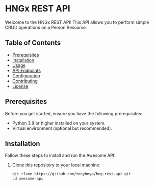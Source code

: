 # HNGx REST API

Welcome to the HNGx REST API! This API allows you to perform simple CRUD operations on a Person Resource.

## Table of Contents

- [Prerequisites](#prerequisites)
- [Installation](#installation)
- [Usage](#usage)
- [API Endpoints](#api-endpoints)
- [Configuration](#configuration)
- [Contributing](#contributing)
- [License](#license)

## Prerequisites

Before you get started, ensure you have the following prerequisites:

- Python 3.8 or higher installed on your system.
- Virtual environment (optional but recommended).

## Installation

Follow these steps to install and run the Awesome API:

1. Clone this repository to your local machine:
   
   ```bash
   git clone https://github.com/tonybnya/hng-rest-api.git
   cd awesome-api
   ```
